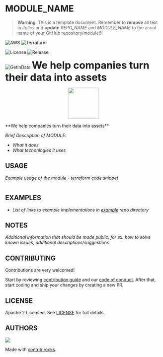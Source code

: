 # MODULE_NAME


> **Warning**: 
> This is a template document. Remember to **remove** all text in _italics_ and **update** _REPO_NAME_ and _MODULE_NAME_ to the acual name of your GitHub repository/module!!!

![AWS](https://img.shields.io/badge/AWS-%23FF9900.svg?style=for-the-badge&logo=amazon-aws&logoColor=white)
![Terraform](https://img.shields.io/badge/terraform-%235835CC.svg?style=for-the-badge&logo=terraform&logoColor=white)

![License](https://badgen.net/github/license/getindata/REPO_NAME/)
![Release](https://badgen.net/github/release/getindata/REPO_NAME/)

![GetInData](https://getindata.com/img/logo.svg)
<font size="+3">**We help companies turn their data into assets**</font>

<p align="center">
  <img height="100" src="https://getindata.com/img/logo.svg">
</p>
**We help companies turn their data into assets**

_Brief Description of MODULE:_

* _What it does_
* _What techonlogies it uses_

## USAGE

_Example usage of the module - terraform code snippet_

```terraform
```

## EXAMPLES

* _List of links to example implementations in [example](https://github.com/getindata/terraform-module-template/blob/main/example) repo directory_

## NOTES

_Additional information that should be made public, for ex. how to solve known issues, additional descriptions/suggestions_

<!-- BEGIN_TF_DOCS -->

<!-- END_TF_DOCS -->

## CONTRIBUTING

Contributions are very welcomed!

Start by reviewing [contribution guide](CONTRIBUTING.md) and our [code of conduct](CODE_OF_CONDUCT.md). After that, start coding and ship your changes by creating a new PR.

## LICENSE

Apache 2 Licensed. See [LICENSE](LICENSE) for full details.

## AUTHORS

<a href="https://github.com/getindata/REPO_NAME/graphs/contributors">
  <img src="https://contrib.rocks/image?repo=getindata/REPO_NAME" />
</a>

Made with [contrib.rocks](https://contrib.rocks).
